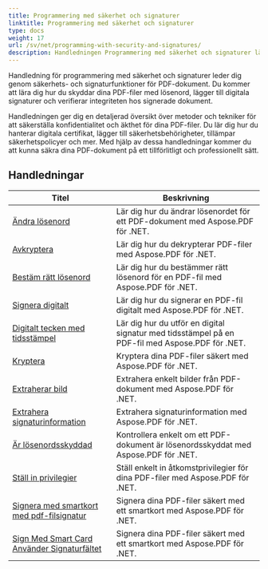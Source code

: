 ```yaml
---
title: Programmering med säkerhet och signaturer
linktitle: Programmering med säkerhet och signaturer
type: docs
weight: 17
url: /sv/net/programming-with-security-and-signatures/
description: Handledningen Programmering med säkerhet och signaturer lär dig hur du säkrar och signerar dina PDF-dokument, vilket säkerställer konfidentialitet och äkthet.
---
```

Handledning för programmering med säkerhet och signaturer leder dig genom säkerhets- och signaturfunktioner för PDF-dokument. Du kommer att lära dig hur du skyddar dina PDF-filer med lösenord, lägger till digitala signaturer och verifierar integriteten hos signerade dokument.

Handledningen ger dig en detaljerad översikt över metoder och tekniker för att säkerställa konfidentialitet och äkthet för dina PDF-filer. Du lär dig hur du hanterar digitala certifikat, lägger till säkerhetsbehörigheter, tillämpar säkerhetspolicyer och mer. Med hjälp av dessa handledningar kommer du att kunna säkra dina PDF-dokument på ett tillförlitligt och professionellt sätt.

## Handledningar
| Titel | Beskrivning |
| --- | --- | 
| [Ändra lösenord](./change-password/) | Lär dig hur du ändrar lösenordet för ett PDF-dokument med Aspose.PDF för .NET. |  
| [Avkryptera](./decrypt/) | Lär dig hur du dekrypterar PDF-filer med Aspose.PDF för .NET. |  
| [Bestäm rätt lösenord](./determine-correct-password/) | Lär dig hur du bestämmer rätt lösenord för en PDF-fil med Aspose.PDF för .NET. |  
| [Signera digitalt](./digitally-sign/) | Lär dig hur du signerar en PDF-fil digitalt med Aspose.PDF för .NET. |  
| [Digitalt tecken med tidsstämpel](./digitally-sign-with-time-stamp/) | Lär dig hur du utför en digital signatur med tidsstämpel på en PDF-fil med Aspose.PDF för .NET. |  
| [Kryptera](./encrypt/) | Kryptera dina PDF-filer säkert med Aspose.PDF för .NET. |  
| [Extraherar bild](./extracting-image/) | Extrahera enkelt bilder från PDF-dokument med Aspose.PDF för .NET. |  
| [Extrahera signaturinformation](./extract-signature-info/) | Extrahera signaturinformation med Aspose.PDF för .NET. |  
| [Är lösenordsskyddad](./is-password-protected/) | Kontrollera enkelt om ett PDF-dokument är lösenordsskyddat med Aspose.PDF för .NET. |  
| [Ställ in privilegier](./set-privileges/) | Ställ enkelt in åtkomstprivilegier för dina PDF-filer med Aspose.PDF för .NET. |  
| [Signera med smartkort med pdf-filsignatur](./sign-with-smart-card-using-pdf-file-signature/) | Signera dina PDF-filer säkert med ett smartkort med Aspose.PDF för .NET. |  
| [Sign Med Smart Card Använder Signaturfältet](./sign-with-smart-card-using-signature-field/) | Signera dina PDF-filer säkert med ett smartkort med Aspose.PDF för .NET. |  